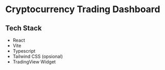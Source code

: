 # Cryptocurrency Trading Dashboard

## Tech Stack
- React
- Vite
- Typescript
- Tailwind CSS (opsional)
- TradingView Widget